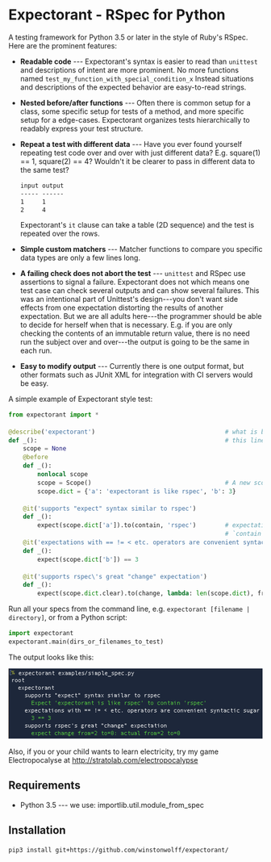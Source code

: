 Expectorant - RSpec for Python
==============================

A testing framework for Python 3.5 or later in the style of Ruby's RSpec.  Here
are the prominent features:

* __Readable code__ --- Expectorant's syntax is easier to read than `unittest` and
  descriptions of intent are more prominent.  No more functions named `test_my_function_with_special_condition_x`
  Instead situations and descriptions of the expected behavior are easy-to-read strings.

* __Nested before/after functions__ --- Often there is common setup for a class, some specific setup for
  tests of a method, and more specific setup for a edge-cases.  Expectorant organizes
  tests hierarchically to readably express your test structure.

* __Repeat a test with different data__ --- Have you ever found yourself repeating test code over and over with
  just different data? E.g. square(1) == 1, square(2) == 4?  Wouldn't it be clearer to pass in different data to the same test?
  ```
  input output
  ----- ------
  1     1
  2     4
  ```
  Expectorant's `it` clause can take a table (2D sequence) and the test is repeated over the rows.
  
* __Simple custom matchers__ --- Matcher functions to compare you specific data types
  are only a few lines long.

* __A failing check does not abort the test__ --- `unittest` and RSpec use
  assertions to signal a failure. Expectorant does not which means one test
  case can check several outputs and can show several failures.  This was an
  intentional part of Unittest's design---you don't want side effects from one
  expectation distorting the results of another expectation.  But we are all
  adults here---the programmer should be able to decide for herself when that is necessary.  E.g. if
  you are only checking the contents of an immutable return value, there is no
  need run the subject over and over---the output is going to be the same in
  each run.

* __Easy to modify output__ --- Currently there is one output format, but other
  formats such as JUnit XML for integration with CI servers would be easy.

A simple example of Expectorant style test:

```python
from expectorant import *

@describe('expectorant')                                    # what is being specified in this file?
def _():                                                    # this line is a bit ugly but not too bad.
    scope = None
    @before
    def _():
        nonlocal scope
        scope = Scope()                                     # A new scope every test run
        scope.dict = {'a': 'expectorant is like rspec', 'b': 3}

    @it('supports "expect" syntax similar to rspec')
    def _():
        expect(scope.dict['a']).to(contain, 'rspec')        # expectations are similar to RSpec.
                                                            # `contain` is just a matcher function.
    @it('expectations with == != < etc. operators are convenient syntactic sugar')
    def _():
        expect(scope.dict['b']) == 3

    @it('supports rspec\'s great "change" expectation')
    def _():
        expect(scope.dict.clear).to(change, lambda: len(scope.dict), frm=2, to=0)
```

Run all your specs from the command line, e.g. `expectorant [filename | directory]`,
or from a Python script:

```python
import expectorant
expectorant.main(dirs_or_filenames_to_test)
```

The output looks like this:

<img src="./docs/simple_spec.png" width=537 height=139 />

Also, if you or your child wants to learn electricity, try my game
Electropocalyse at http://stratolab.com/electropocalypse

Requirements
------------
* Python 3.5 --- we use: importlib.util.module_from_spec

Installation
------------

```
pip3 install git+https://github.com/winstonwolff/expectorant/
```


